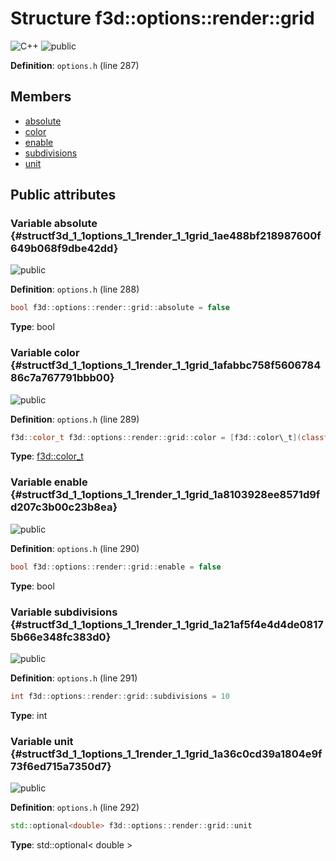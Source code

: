 # Structure f3d::options::render::grid

![][C++]
![][public]

**Definition**: `options.h` (line 287)





## Members

* [absolute](structf3d_1_1options_1_1render_1_1grid.md#structf3d_1_1options_1_1render_1_1grid_1ae488bf218987600f649b068f9dbe42dd)
* [color](structf3d_1_1options_1_1render_1_1grid.md#structf3d_1_1options_1_1render_1_1grid_1afabbc758f560678486c7a767791bbb00)
* [enable](structf3d_1_1options_1_1render_1_1grid.md#structf3d_1_1options_1_1render_1_1grid_1a8103928ee8571d9fd207c3b00c23b8ea)
* [subdivisions](structf3d_1_1options_1_1render_1_1grid.md#structf3d_1_1options_1_1render_1_1grid_1a21af5f4e4d4de08175b66e348fc383d0)
* [unit](structf3d_1_1options_1_1render_1_1grid.md#structf3d_1_1options_1_1render_1_1grid_1a36c0cd39a1804e9f73f6ed715a7350d7)

## Public attributes

### Variable absolute {#structf3d_1_1options_1_1render_1_1grid_1ae488bf218987600f649b068f9dbe42dd}

![][public]

**Definition**: `options.h` (line 288)


```cpp
bool f3d::options::render::grid::absolute = false
```








**Type**: bool



### Variable color {#structf3d_1_1options_1_1render_1_1grid_1afabbc758f560678486c7a767791bbb00}

![][public]

**Definition**: `options.h` (line 289)


```cpp
f3d::color_t f3d::options::render::grid::color = [f3d::color\_t](classf3d_1_1color__t.md){0.0, 0.0, 0.0}
```








**Type**: [f3d::color\_t](classf3d_1_1color__t.md)



### Variable enable {#structf3d_1_1options_1_1render_1_1grid_1a8103928ee8571d9fd207c3b00c23b8ea}

![][public]

**Definition**: `options.h` (line 290)


```cpp
bool f3d::options::render::grid::enable = false
```








**Type**: bool



### Variable subdivisions {#structf3d_1_1options_1_1render_1_1grid_1a21af5f4e4d4de08175b66e348fc383d0}

![][public]

**Definition**: `options.h` (line 291)


```cpp
int f3d::options::render::grid::subdivisions = 10
```








**Type**: int



### Variable unit {#structf3d_1_1options_1_1render_1_1grid_1a36c0cd39a1804e9f73f6ed715a7350d7}

![][public]

**Definition**: `options.h` (line 292)


```cpp
std::optional<double> f3d::options::render::grid::unit
```








**Type**: std::optional< double >



[public]: https://img.shields.io/badge/-public-brightgreen (public)
[C++]: https://img.shields.io/badge/language-C%2B%2B-blue (C++)
[protected]: https://img.shields.io/badge/-protected-yellow (protected)
[const]: https://img.shields.io/badge/-const-lightblue (const)
[static]: https://img.shields.io/badge/-static-lightgrey (static)